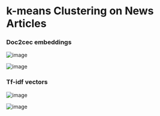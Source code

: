 # k-means Clustering on News Articles

### Doc2cec embeddings

![image](https://github.com/oiva-johannes/k-means-clustering-on-news/assets/72695556/c121bd7e-ee27-4143-866a-d6e082acdc7d)

![image](https://github.com/oiva-johannes/k-means-clustering-on-news/assets/72695556/e8fc7ab0-b902-45a6-8ac9-d6a55565ec58)

### Tf-idf vectors

![image](https://github.com/oiva-johannes/k-means-clustering-on-news/assets/72695556/d9f211a6-3821-4806-b33f-faf64ceacb56)

![image](https://github.com/oiva-johannes/k-means-clustering-on-news/assets/72695556/c047826a-cd05-4ec8-b35d-809fc60bbcf8)

